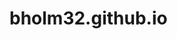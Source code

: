 # bholm32.github.io
<DOCTYPE html>
  <html>
    <head>
      <title>
        github syarif
      </title>
      <style>
        body{
        background-color= #00FF00;
        }
        
        
        
      </style>
    </head>
<h1>ini adalah web github pertama saya<h1>
<a href="/pkl/index.html">silahkan klik disini untuk melihat<a>
  </html>

